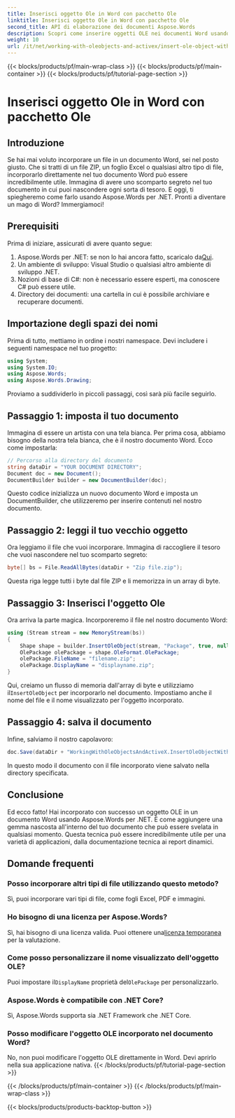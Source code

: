 ```yaml
---
title: Inserisci oggetto Ole in Word con pacchetto Ole
linktitle: Inserisci oggetto Ole in Word con pacchetto Ole
second_title: API di elaborazione dei documenti Aspose.Words
description: Scopri come inserire oggetti OLE nei documenti Word usando Aspose.Words per .NET. Segui la nostra guida dettagliata passo dopo passo per incorporare i file senza problemi.
weight: 10
url: /it/net/working-with-oleobjects-and-activex/insert-ole-object-with-ole-package/
---
```


{{< blocks/products/pf/main-wrap-class >}}
{{< blocks/products/pf/main-container >}}
{{< blocks/products/pf/tutorial-page-section >}}

# Inserisci oggetto Ole in Word con pacchetto Ole

## Introduzione

Se hai mai voluto incorporare un file in un documento Word, sei nel posto giusto. Che si tratti di un file ZIP, un foglio Excel o qualsiasi altro tipo di file, incorporarlo direttamente nel tuo documento Word può essere incredibilmente utile. Immagina di avere uno scomparto segreto nel tuo documento in cui puoi nascondere ogni sorta di tesoro. E oggi, ti spiegheremo come farlo usando Aspose.Words per .NET. Pronti a diventare un mago di Word? Immergiamoci!

## Prerequisiti

Prima di iniziare, assicurati di avere quanto segue:

1. Aspose.Words per .NET: se non lo hai ancora fatto, scaricalo da[Qui](https://releases.aspose.com/words/net/).
2. Un ambiente di sviluppo: Visual Studio o qualsiasi altro ambiente di sviluppo .NET.
3. Nozioni di base di C#: non è necessario essere esperti, ma conoscere C# può essere utile.
4. Directory dei documenti: una cartella in cui è possibile archiviare e recuperare documenti.

## Importazione degli spazi dei nomi

Prima di tutto, mettiamo in ordine i nostri namespace. Devi includere i seguenti namespace nel tuo progetto:

```csharp
using System;
using System.IO;
using Aspose.Words;
using Aspose.Words.Drawing;
```

Proviamo a suddividerlo in piccoli passaggi, così sarà più facile seguirlo.

## Passaggio 1: imposta il tuo documento

Immagina di essere un artista con una tela bianca. Per prima cosa, abbiamo bisogno della nostra tela bianca, che è il nostro documento Word. Ecco come impostarla:

```csharp
// Percorso alla directory del documento
string dataDir = "YOUR DOCUMENT DIRECTORY";
Document doc = new Document();
DocumentBuilder builder = new DocumentBuilder(doc);
```

Questo codice inizializza un nuovo documento Word e imposta un DocumentBuilder, che utilizzeremo per inserire contenuti nel nostro documento.

## Passaggio 2: leggi il tuo vecchio oggetto

Ora leggiamo il file che vuoi incorporare. Immagina di raccogliere il tesoro che vuoi nascondere nel tuo scomparto segreto:

```csharp
byte[] bs = File.ReadAllBytes(dataDir + "Zip file.zip");
```

Questa riga legge tutti i byte dal file ZIP e li memorizza in un array di byte.

## Passaggio 3: Inserisci l'oggetto Ole

Ora arriva la parte magica. Incorporeremo il file nel nostro documento Word:

```csharp
using (Stream stream = new MemoryStream(bs))
{
    Shape shape = builder.InsertOleObject(stream, "Package", true, null);
    OlePackage olePackage = shape.OleFormat.OlePackage;
    olePackage.FileName = "filename.zip";
    olePackage.DisplayName = "displayname.zip";
}
```

 Qui, creiamo un flusso di memoria dall'array di byte e utilizziamo il`InsertOleObject` per incorporarlo nel documento. Impostiamo anche il nome del file e il nome visualizzato per l'oggetto incorporato.

## Passaggio 4: salva il documento

Infine, salviamo il nostro capolavoro:

```csharp
doc.Save(dataDir + "WorkingWithOleObjectsAndActiveX.InsertOleObjectWithOlePackage.docx");
```

In questo modo il documento con il file incorporato viene salvato nella directory specificata.

## Conclusione

Ed ecco fatto! Hai incorporato con successo un oggetto OLE in un documento Word usando Aspose.Words per .NET. È come aggiungere una gemma nascosta all'interno del tuo documento che può essere svelata in qualsiasi momento. Questa tecnica può essere incredibilmente utile per una varietà di applicazioni, dalla documentazione tecnica ai report dinamici. 

## Domande frequenti

### Posso incorporare altri tipi di file utilizzando questo metodo?
Sì, puoi incorporare vari tipi di file, come fogli Excel, PDF e immagini.

### Ho bisogno di una licenza per Aspose.Words?
 Sì, hai bisogno di una licenza valida. Puoi ottenere una[licenza temporanea](https://purchase.aspose.com/temporary-license/) per la valutazione.

### Come posso personalizzare il nome visualizzato dell'oggetto OLE?
 Puoi impostare il`DisplayName` proprietà del`OlePackage` per personalizzarlo.

### Aspose.Words è compatibile con .NET Core?
Sì, Aspose.Words supporta sia .NET Framework che .NET Core.

### Posso modificare l'oggetto OLE incorporato nel documento Word?
No, non puoi modificare l'oggetto OLE direttamente in Word. Devi aprirlo nella sua applicazione nativa.
{{< /blocks/products/pf/tutorial-page-section >}}

{{< /blocks/products/pf/main-container >}}
{{< /blocks/products/pf/main-wrap-class >}}

{{< blocks/products/products-backtop-button >}}
